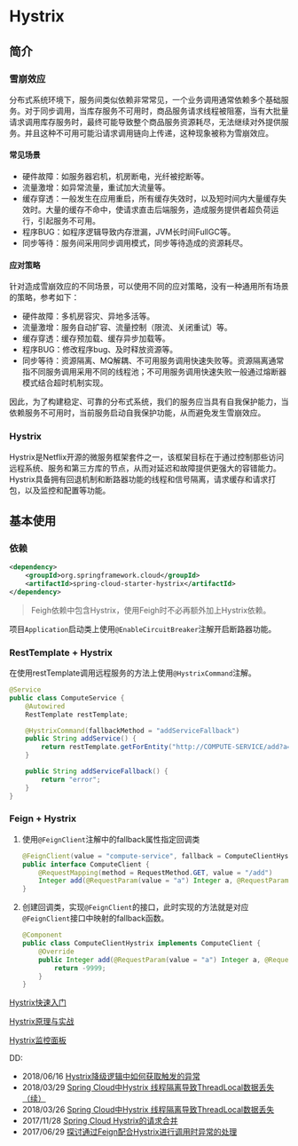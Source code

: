 # Hystrix

## 简介

### 雪崩效应

分布式系统环境下，服务间类似依赖非常常见，一个业务调用通常依赖多个基础服务。对于同步调用，当库存服务不可用时，商品服务请求线程被阻塞，当有大批量请求调用库存服务时，最终可能导致整个商品服务资源耗尽，无法继续对外提供服务。并且这种不可用可能沿请求调用链向上传递，这种现象被称为雪崩效应。

#### 常见场景

- 硬件故障：如服务器宕机，机房断电，光纤被挖断等。
- 流量激增：如异常流量，重试加大流量等。
- 缓存穿透：一般发生在应用重启，所有缓存失效时，以及短时间内大量缓存失效时。大量的缓存不命中，使请求直击后端服务，造成服务提供者超负荷运行，引起服务不可用。
- 程序BUG：如程序逻辑导致内存泄漏，JVM长时间FullGC等。
- 同步等待：服务间采用同步调用模式，同步等待造成的资源耗尽。

#### 应对策略

针对造成雪崩效应的不同场景，可以使用不同的应对策略，没有一种通用所有场景的策略，参考如下：

- 硬件故障：多机房容灾、异地多活等。
- 流量激增：服务自动扩容、流量控制（限流、关闭重试）等。
- 缓存穿透：缓存预加载、缓存异步加载等。
- 程序BUG：修改程序bug、及时释放资源等。
- 同步等待：资源隔离、MQ解耦、不可用服务调用快速失败等。资源隔离通常指不同服务调用采用不同的线程池；不可用服务调用快速失败一般通过熔断器模式结合超时机制实现。

因此，为了构建稳定、可靠的分布式系统，我们的服务应当具有自我保护能力，当依赖服务不可用时，当前服务启动自我保护功能，从而避免发生雪崩效应。

### Hystrix

Hystrix是Netflix开源的微服务框架套件之一，该框架目标在于通过控制那些访问远程系统、服务和第三方库的节点，从而对延迟和故障提供更强大的容错能力。Hystrix具备拥有回退机制和断路器功能的线程和信号隔离，请求缓存和请求打包，以及监控和配置等功能。

## 基本使用

### 依赖

```xml
<dependency>
    <groupId>org.springframework.cloud</groupId>
    <artifactId>spring-cloud-starter-hystrix</artifactId>
</dependency>
```

> Feigh依赖中包含Hystrix，使用Feigh时不必再额外加上Hystrix依赖。

项目`Application`启动类上使用`@EnableCircuitBreaker`注解开启断路器功能。

### RestTemplate + Hystrix

在使用restTemplate调用远程服务的方法上使用`@HystrixCommand`注解。

```java
@Service
public class ComputeService {
    @Autowired
    RestTemplate restTemplate;

    @HystrixCommand(fallbackMethod = "addServiceFallback")
    public String addService() {
        return restTemplate.getForEntity("http://COMPUTE-SERVICE/add?a=10&b=20", String.class).getBody();
    }

    public String addServiceFallback() {
        return "error";
    }
}
```

### Feign + Hystrix

1. 使用`@FeignClient`注解中的fallback属性指定回调类

   ```java
   @FeignClient(value = "compute-service", fallback = ComputeClientHystrix.class)
   public interface ComputeClient {
       @RequestMapping(method = RequestMethod.GET, value = "/add")
       Integer add(@RequestParam(value = "a") Integer a, @RequestParam(value = "b") Integer b);
   }
   ```

2. 创建回调类，实现`@FeignClient`的接口，此时实现的方法就是对应`@FeignClient`接口中映射的fallback函数。

   ```java
   @Component
   public class ComputeClientHystrix implements ComputeClient {
       @Override
       public Integer add(@RequestParam(value = "a") Integer a, @RequestParam(value = "b") Integer b) {
           return -9999;
       }
   }
   ```

   

[Hystrix快速入门](https://www.cnblogs.com/xiong2ge/p/hystrix_faststudy.html)

[Hystrix原理与实战](https://my.oschina.net/7001/blog/1619842)

[Hystrix监控面板](http://blog.didispace.com/spring-cloud-starter-dalston-5-1/)

DD:

- 2018/06/16 [Hystrix降级逻辑中如何获取触发的异常](http://blog.didispace.com/hystrix-fallback-cause-exception/)
- 2018/03/29 [Spring Cloud中Hystrix 线程隔离导致ThreadLocal数据丢失（续）](http://blog.didispace.com/Spring-Cloud中Hystrix-线程隔离导致ThreadLocal数据丢失（续）/)
- 2018/03/26 [Spring Cloud中Hystrix 线程隔离导致ThreadLocal数据丢失](http://blog.didispace.com/Spring-Cloud中Hystrix-线程隔离导致ThreadLocal数据丢失/)
- 2017/11/28 [Spring Cloud Hystrix的请求合并](http://blog.didispace.com/spring-cloud-hystrix-request-collapse/)
- 2017/06/29 [探讨通过Feign配合Hystrix进行调用时异常的处理](http://blog.didispace.com/rencong-1/)

























